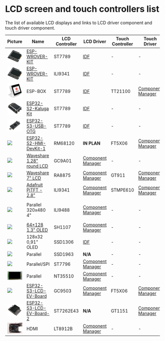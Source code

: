# LCD screen and touch controllers list

The list of available LCD displays and links to LCD driver component and touch driver component.

|    Picture                               | Name | LCD Controller | LCD Driver | Touch Controller | Touch Driver | Notes |
| ---------------------------------------- | ---- | -------------- | ---------- | ---------------- | ------------ | ----- |
| <img src="../bsp/esp_wrover_kit/doc/esp_wrover_kit.webp" width="150"> | [ESP-WROVER-KIT](https://docs.espressif.com/projects/esp-idf/en/latest/esp32/hw-reference/esp32/get-started-wrover-kit.html) | ST7789  | [IDF](https://github.com/espressif/esp-idf/tree/master/components/esp_lcd) | - | - | |
| <img src="../bsp/esp_wrover_kit/doc/esp_wrover_kit.webp" width="150"> | [ESP-WROVER-KIT](https://docs.espressif.com/projects/esp-idf/en/latest/esp32/hw-reference/esp32/get-started-wrover-kit.html) | ILI9341 | [IDF](https://github.com/espressif/esp-idf/tree/master/components/esp_lcd) | -| - | |
| <img src="../bsp/esp-box/doc/esp-box.webp" width="150"> | ESP-BOX | ST7789 | [IDF](https://github.com/espressif/esp-idf/tree/master/components/esp_lcd) | TT21100 | [Component Manager](https://components.espressif.com/component/espressif/esp_lcd_touch_tt21100) | |
| <img src="../bsp/esp32_s2_kaluga_kit/doc/esp32_s2_kaluga_kit.webp" width="150"> | [ESP32-S2-Kaluga Kit](https://docs.espressif.com/projects/esp-idf/en/latest/esp32s2/hw-reference/esp32s2/user-guide-esp32-s2-kaluga-1-kit.html) | ST7789  | [IDF](https://github.com/espressif/esp-idf/tree/master/components/esp_lcd) | - | - | |
| <img src="../bsp/esp32_s3_usb_otg/doc/esp32_s3_usb_otg.webp" width="150"> | [ESP32-S3-USB-OTG](https://docs.espressif.com/projects/esp-dev-kits/en/latest/esp32s3/esp32-s3-usb-otg/user_guide.html) | ST7789  | [IDF](https://github.com/espressif/esp-idf/tree/master/components/esp_lcd) | - | - | |
| <img src="pics/esp32-s2-hmi-devkit-1-3d-v1.0.png" width="150"> | [ESP32-S2-HMI-DevKit-1](https://docs.espressif.com/projects/esp-dev-kits/en/latest/esp32s2/esp32-s2-hmi-devkit-1/user_guide.html#hardware-overview) | RM68120 | **IN PLAN** | FT5X06 | [Component Manager](https://components.espressif.com/component/espressif/esp_lcd_touch_ft5x06) | |
| <img src="pics/1.28inch-LCD-Module-1.jpg" width="150"> | [Waveshare 1.28" round LCD](https://www.waveshare.com/product/1.28inch-lcd-module.htm) | GC9A01 | [Component Manager](https://components.espressif.com/component/espressif/esp_lcd_gc9a01) | - | - | |
| <img src="pics/7inch-Capacitive-Touch-LCD-C_l.jpg" width="150"> | [Waveshare 7" LCD](https://www.waveshare.com/7inch-capacitive-touch-lcd-c.htm) | RA8875 | [Component Manager](https://components.espressif.com/component/espressif/esp_lcd_ra8875) | GT911 | [Component Manager](https://components.espressif.com/component/espressif/esp_lcd_touch_gt911) | |
| <img src="pics/Adafruit-PiTFT.jpg" width="150"> | [Adafruit PiTFT - 2.8"](https://learn.adafruit.com/adafruit-pitft-28-inch-resistive-touchscreen-display-raspberry-pi) | ILI9341 | [Component Manager](https://components.espressif.com/component/espressif/esp_lcd_ili9341) | STMPE610 | [Component Manager](https://components.espressif.com/component/espressif/esp_lcd_touch_stmpe610) | |
| <img src="pics/ili9488-parallel.webp" width="150"> | Parallel 320x480 4" | ILI9488 | [Component Manager](https://components.espressif.com/components/atanisoft/esp_lcd_ili9488) | - | - | Also working with SPI communication interface |
| <img src="pics/1.3inch-oled-module-c-1.jpg" width="150"> | [64×128 1.3" OLED](https://www.waveshare.com/1.3inch-oled-module-c.htm) | SH1107 | [Component Manager](https://components.espressif.com/component/espressif/esp_lcd_sh1107) | - | - | |
| <img src="pics/ssd1306.jpg" width="150"> | 128x32 0,91" OLED | SSD1306 | [IDF](https://github.com/espressif/esp-idf/tree/master/components/esp_lcd) | - | - | |
| <img src="pics/ssd1963.jpg" width="150"> | Parallel | SSD1963 | **N/A** | - | - | |
| <img src="pics/st7796.jpg" width="150"> | Parallel/SPI | ST7796 | [Component Manager](https://components.espressif.com/component/espressif/esp_lcd_st7796) | - | - | |
| <img src="pics/nt35510.png" width="150"> | Parallel | NT35510 | [Component Manager](https://components.espressif.com/component/espressif/esp_lcd_nt35510) | - | - | |
| <img src="pics/esp32-s3-lcd-ev-board_480x480.png" width="150"> | [ESP32-S3-LCD-EV-Board](https://docs.espressif.com/projects/esp-dev-kits/en/latest/esp32s3/esp32-s3-lcd-ev-board/user_guide.html) | GC9503 | [Component Manager](https://components.espressif.com/component/espressif/esp_lcd_gc9503) | FT5X06 | [Component Manager](https://components.espressif.com/component/espressif/esp_lcd_touch_ft5x06) | |
| <img src="../bsp/esp32_s3_lcd_ev_board/doc/esp32_s3_lcd_ev_board.webp" width="150"> | [ESP32-S3-LCD-EV-Board-2](https://docs.espressif.com/projects/esp-dev-kits/en/latest/esp32s3/esp32-s3-lcd-ev-board/user_guide.html) | ST7262E43 | **N/A** | GT1151 | [Component Manager](https://components.espressif.com/component/espressif/esp_lcd_touch_gt1151) | |
| <img src="pics/Lontium.webp" width="150"> | HDMI | LT8912B | [Component Manager](https://components.espressif.com/component/espressif/esp_lcd_lt8912b) | - | - | |
